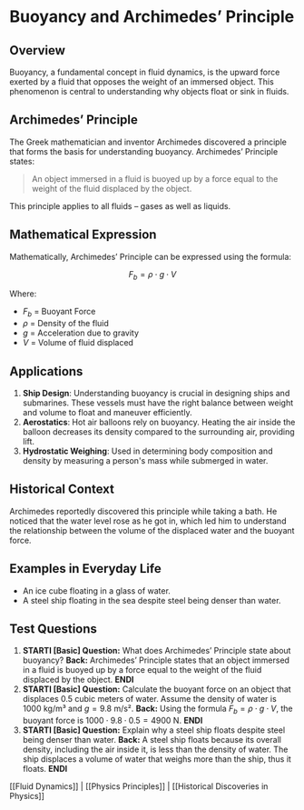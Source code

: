 # Buoyancy and Archimedes’ Principle

## Overview
Buoyancy, a fundamental concept in fluid dynamics, is the upward force exerted by a fluid that opposes the weight of an immersed object. This phenomenon is central to understanding why objects float or sink in fluids.

## Archimedes’ Principle
The Greek mathematician and inventor Archimedes discovered a principle that forms the basis for understanding buoyancy. Archimedes’ Principle states: 

> An object immersed in a fluid is buoyed up by a force equal to the weight of the fluid displaced by the object.

This principle applies to all fluids – gases as well as liquids.

## Mathematical Expression
Mathematically, Archimedes’ Principle can be expressed using the formula:

$$F_b = \rho \cdot g \cdot V$$

Where:
- $F_b$ = Buoyant Force
- $\rho$ = Density of the fluid
- $g$ = Acceleration due to gravity
- $V$ = Volume of fluid displaced

## Applications
1. **Ship Design**: Understanding buoyancy is crucial in designing ships and submarines. These vessels must have the right balance between weight and volume to float and maneuver efficiently.
2. **Aerostatics**: Hot air balloons rely on buoyancy. Heating the air inside the balloon decreases its density compared to the surrounding air, providing lift.
3. **Hydrostatic Weighing**: Used in determining body composition and density by measuring a person's mass while submerged in water.

## Historical Context
Archimedes reportedly discovered this principle while taking a bath. He noticed that the water level rose as he got in, which led him to understand the relationship between the volume of the displaced water and the buoyant force.

## Examples in Everyday Life
- An ice cube floating in a glass of water.
- A steel ship floating in the sea despite steel being denser than water.

## Test Questions
1. **STARTI [Basic] Question:** What does Archimedes’ Principle state about buoyancy? **Back:** Archimedes’ Principle states that an object immersed in a fluid is buoyed up by a force equal to the weight of the fluid displaced by the object. **ENDI**
2. **STARTI [Basic] Question:** Calculate the buoyant force on an object that displaces 0.5 cubic meters of water. Assume the density of water is 1000 kg/m³ and $g = 9.8$ m/s². **Back:** Using the formula $F_b = \rho \cdot g \cdot V$, the buoyant force is $1000 \cdot 9.8 \cdot 0.5 = 4900$ N. **ENDI**
3. **STARTI [Basic] Question:** Explain why a steel ship floats despite steel being denser than water. **Back:** A steel ship floats because its overall density, including the air inside it, is less than the density of water. The ship displaces a volume of water that weighs more than the ship, thus it floats. **ENDI**

[[Fluid Dynamics]] | [[Physics Principles]] | [[Historical Discoveries in Physics]]